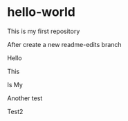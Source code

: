 # hello-world
This is my first repository


After create a new readme-edits branch

Hello

This

Is My

Another test

Test2